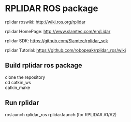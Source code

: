 # RPLIDAR ROS package  

rplidar roswiki: http://wiki.ros.org/rplidar  

rplidar HomePage:   http://www.slamtec.com/en/Lidar  

rplidar SDK: https://github.com/Slamtec/rplidar_sdk  

rplidar Tutorial:  https://github.com/robopeak/rplidar_ros/wiki  

## Build rplidar ros package  

clone the repository  
cd catkin_ws  
catkin_make  

## Run rplidar   
roslaunch rplidar_ros rplidar.launch (for RPLIDAR A1/A2)

